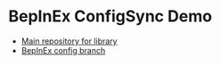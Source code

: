 # BepInEx ConfigSync Demo
- [Main repository for library](https://github.com/NotestQ/ConfigSync)  
- [BepInEx config branch](https://github.com/NotestQ/ConfigSync-Demo/tree/master)
